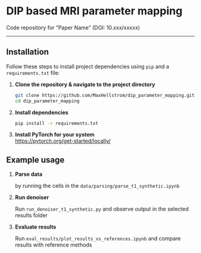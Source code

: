 # DIP based MRI parameter mapping

Code repository for “Paper Name” (DOI: 10.xxx/xxxxx)



---

## Installation

Follow these steps to install project dependencies using `pip` and a `requirements.txt` file:

1. **Clone the repository & navigate to the project directory**  
   ```bash
   git clone https://github.com/MaxHellstrom/dip_parameter_mapping.git
   cd dip_parameter_mapping
2. **Install dependencies**  
   ```bash
   pip install -r requirements.txt
3. **Install PyTorch for your system**  
https://pytorch.org/get-started/locally/

## Example usage

1. **Parse data** 

   by running the cells in the `data/parsing/parse_t1_synthetic.ipynb`

2. **Run denoiser**

   Run `run_denoiser_t1_synthetic.py` and observe output in the selected results folder

3. **Evaluate results**

   Run `eval_results/plot_results_vs_references.ipynb` and compare results with reference methods
